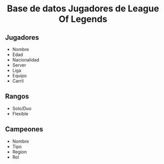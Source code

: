 # <center> Base de datos Jugadores de League Of Legends </center>

<h2>  Jugadores </h2>

- Nombre
- Edad
- Nacionalidad
- Server
- Liga
- Equipo 
- Carril

<h2>  Rangos </h2>

- Solo/Duo
- Flexible

<h2>  Campeones </h2>

- Nombre
- Tipo
- Region
- Rol